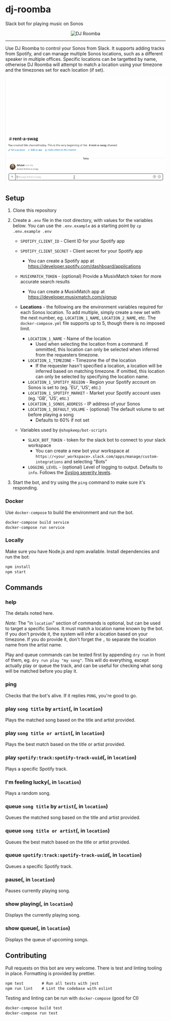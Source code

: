 # dj-roomba
Slack bot for playing music on Sonos

<p align="center">
  <img src="https://media.giphy.com/media/3UwCTB6QPSKWY/giphy.gif" alt="DJ Roomba" height="131" width="320" />
</p>

---

Use DJ Roomba to control your Sonos from Slack. It supports adding tracks from
Spotify, and can manage multiple Sonos locations, such as a different speaker in
multiple offices. Specific locations can be targetted by name, otherwise DJ
Roomba will attempt to match a location using your timezone and the timezones
set for each location (if set).


![Running DJ Roomba](./dj-roomba.gif)


## Setup

1. Clone this repository

2. Create a `.env` file in the root directory, with values for the variables
   below. You can use the `.env.example` as a starting point by
   `cp .env.example .env`
   - `SPOTIFY_CLIENT_ID` - Client ID for your Spotify app
   - `SPOTIFY_CLIENT_SECRET` - Client secret for your Spotify app
     - You can create a Spotify app at
       https://developer.spotify.com/dashboard/applications
   - `MUSIXMATCH_TOKEN` - (optional) Provide a MusixMatch token for more
     accurate search results
     - You can create a MusixMatch app at
       https://developer.musixmatch.com/signup

   - **Locations** - the following are the environment variables required for
     each Sonos location. To add multiple, simply create a new set with the next
     number, eg. `LOCATION_1_NAME`, `LOCATION_2_NAME`, etc. The
     `docker-compose.yml` file supports up to 5, though there is no imposed
     limit.
     - `LOCATION_1_NAME` - Name of the location
       - Used when selecting the location from a command. If ommitted, this
         location can only be selected when inferred from the requesters
         timezone.
     - `LOCATION_1_TIMEZONE` - Timezone the of the location
       - If the requester hasn't specified a location, a location will be
         inferred based on matching timezone. If omitted, this location can only
         be selected by specifying the location name.
     - `LOCATION_1_SPOTIFY_REGION` - Region your Spotify account on Sonos is set
        to (eg. 'EU', 'US', etc.)
     - `LOCATION_1_SPOTIFY_MARKET` - Market your Spotify account uses (eg. 'GB',
       'US', etc.)
     - `LOCATION_1_SONOS_ADDRESS` - IP address of your Sonos
     - `LOCATION_1_DEFAULT_VOLUME` - (optional) The default volume to set before
       playing a song
        - Defaults to 60% if not set

   - Variables used by `@shopkeep/bot-scripts`
     - `SLACK_BOT_TOKEN` - token for the slack bot to connect to your slack
       workspace
       - You can create a new bot your workspace at
         `https://<your_workspace>.slack.com/apps/manage/custom-integrations`
         and selecting "Bots"
     - `LOGGING_LEVEL` - (optional) Level of logging to output. Defaults to
       `info`. Follows the
       [Syslog severity levels](https://en.wikipedia.org/wiki/Syslog#Severity_level).

3. Start the bot, and try using the `ping` command to make sure it's responding.

### Docker
Use `docker-compose` to build the environment and run the bot.
```
docker-compose build service
docker-compose run service
```

### Locally
Make sure you have Node.js and npm available. Install dependencies and run the
bot:
```
npm install
npm start
```


## Commands

### help

The details noted here.

*Note:* The "in `location`" section of commands is optional, but can be used to target a specific Sonos. It must match a location name known by the bot.
If you don't provide it, the system will infer a location based on your timezone. If you do provide it, don't forget the `,` to separate the location name from the artist name.

Play and queue commands can be tested first by appending `dry run` in front of them, eg. `dry run play "my song"`.
This will do everything, except actually play or queue the track, and can be useful for checking what song will be matched before you play it.

### ping

Checks that the bot's alive. If it replies `PONG`, you're good to go.

### play `song title` by `artist`(, in `location`)

Plays the matched song based on the title and artist provided.

### play `song title or artist`(, in `location`)

Plays the best match based on the title or artist provided.

### play `spotify:track:spotify-track-uuid`(, in `location`)

Plays a specific Spotify track.

### I'm feeling lucky(, in `location`)

Plays a random song.

### queue `song title` by `artist`(, in `location`)

Queues the matched song based on the title and artist provided.

### queue `song title or artist`(, in `location`)

Queues the best match based on the title or artist provided.

### queue `spotify:track:spotify-track-uuid`(, in `location`)

Queues a specific Spotify track.

### pause(, in `location`)

Pauses currently playing song.

### show playing(, in `location`)

Displays the currently playing song.

### show queue(, in `location`)

Displays the queue of upcoming songs.


## Contributing

Pull requests on this bot are very welcome. There is test and linting tooling in
place. Formatting is provided by prettier.

```
npm test        # Run all tests with jest
npm run lint    # Lint the codebase with eslint
```

Testing and linting can be run with `docker-compose` (good for CI)
```
docker-compose build test
docker-compose run test
```
